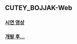 ## CUTEY_BOJJAK-Web 
### [시연 영상](https://youtu.be/5YML1w4EHok)
### [개발 후...](https://velog.io/@huise0ng/hong)
